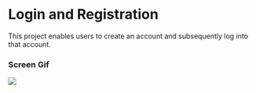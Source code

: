 <h1>Login and Registration</h1>

This project enables users to create an account and subsequently log into that account.

<h3>Screen Gif</h3>

![](logreg.gif)
